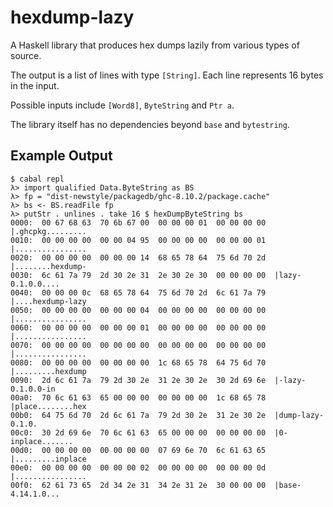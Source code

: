 # hexdump-lazy #

A Haskell library that produces hex dumps lazily from various types of source.

The output is a list of lines with type `[String]`. Each line represents 16 bytes in the input.

Possible inputs include `[Word8]`, `ByteString` and `Ptr a`.

The library itself has no dependencies beyond `base` and `bytestring`.

## Example Output ##

```
$ cabal repl
λ> import qualified Data.ByteString as BS
λ> fp = "dist-newstyle/packagedb/ghc-8.10.2/package.cache"
λ> bs <- BS.readFile fp
λ> putStr . unlines . take 16 $ hexDumpByteString bs
0000:  00 67 68 63  70 6b 67 00  00 00 00 01  00 00 00 00  |.ghcpkg.........
0010:  00 00 00 00  00 00 04 95  00 00 00 00  00 00 00 01  |................
0020:  00 00 00 00  00 00 00 14  68 65 78 64  75 6d 70 2d  |........hexdump-
0030:  6c 61 7a 79  2d 30 2e 31  2e 30 2e 30  00 00 00 00  |lazy-0.1.0.0....
0040:  00 00 00 0c  68 65 78 64  75 6d 70 2d  6c 61 7a 79  |....hexdump-lazy
0050:  00 00 00 00  00 00 00 04  00 00 00 00  00 00 00 00  |................
0060:  00 00 00 00  00 00 00 01  00 00 00 00  00 00 00 00  |................
0070:  00 00 00 00  00 00 00 00  00 00 00 00  00 00 00 00  |................
0080:  00 00 00 00  00 00 00 00  1c 68 65 78  64 75 6d 70  |.........hexdump
0090:  2d 6c 61 7a  79 2d 30 2e  31 2e 30 2e  30 2d 69 6e  |-lazy-0.1.0.0-in
00a0:  70 6c 61 63  65 00 00 00  00 00 00 00  1c 68 65 78  |place........hex
00b0:  64 75 6d 70  2d 6c 61 7a  79 2d 30 2e  31 2e 30 2e  |dump-lazy-0.1.0.
00c0:  30 2d 69 6e  70 6c 61 63  65 00 00 00  00 00 00 00  |0-inplace.......
00d0:  00 00 00 00  00 00 00 00  07 69 6e 70  6c 61 63 65  |.........inplace
00e0:  00 00 00 00  00 00 00 02  00 00 00 00  00 00 00 0d  |................
00f0:  62 61 73 65  2d 34 2e 31  34 2e 31 2e  30 00 00 00  |base-4.14.1.0...
```
